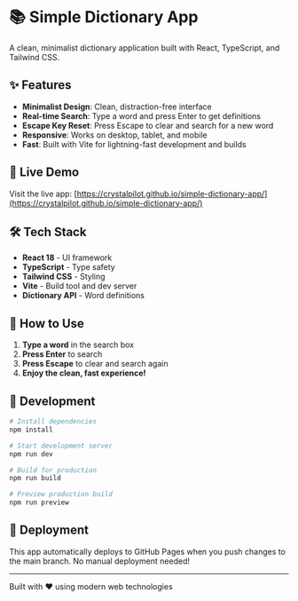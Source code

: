 # 📚 Simple Dictionary App

A clean, minimalist dictionary application built with React, TypeScript, and Tailwind CSS.

## ✨ Features

- **Minimalist Design**: Clean, distraction-free interface
- **Real-time Search**: Type a word and press Enter to get definitions
- **Escape Key Reset**: Press Escape to clear and search for a new word
- **Responsive**: Works on desktop, tablet, and mobile
- **Fast**: Built with Vite for lightning-fast development and builds

## 🚀 Live Demo

Visit the live app: [https://crystalpilot.github.io/simple-dictionary-app/](https://crystalpilot.github.io/simple-dictionary-app/)

## 🛠️ Tech Stack

- **React 18** - UI framework
- **TypeScript** - Type safety
- **Tailwind CSS** - Styling
- **Vite** - Build tool and dev server
- **Dictionary API** - Word definitions

## 🎯 How to Use

1. **Type a word** in the search box
2. **Press Enter** to search
3. **Press Escape** to clear and search again
4. **Enjoy the clean, fast experience!**

## 🔧 Development

```bash
# Install dependencies
npm install

# Start development server
npm run dev

# Build for production
npm run build

# Preview production build
npm run preview
```

## 📱 Deployment

This app automatically deploys to GitHub Pages when you push changes to the main branch. No manual deployment needed!

---

Built with ❤️ using modern web technologies
